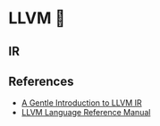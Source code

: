 # LLVM 🐉

## IR

## References

- [A Gentle Introduction to LLVM IR](https://mcyoung.xyz/2023/08/01/llvm-ir/)
- [LLVM Language Reference Manual](https://llvm.org/docs/LangRef.html)
